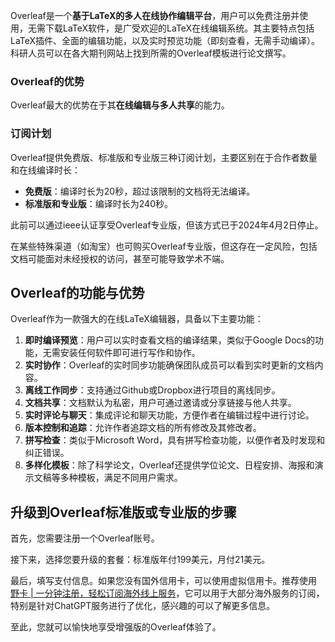 Overleaf是一个**基于LaTeX的多人在线协作编辑平台**，用户可以免费注册并使用，无需下载LaTeX软件，是广受欢迎的LaTeX在线编辑系统。其主要特点包括LaTeX插件、全面的编辑功能，以及实时预览功能（即刻查看，无需手动编译）。科研人员可以在各大期刊网站上找到所需的Overleaf模板进行论文撰写。

### Overleaf的优势

Overleaf最大的优势在于其**在线编辑与多人共享**的能力。

### 订阅计划

Overleaf提供免费版、标准版和专业版三种订阅计划，主要区别在于合作者数量和在线编译时长：

- **免费版**：编译时长为20秒，超过该限制的文档将无法编译。
- **标准版和专业版**：编译时长为240秒。

此前可以通过ieee认证享受Overleaf专业版，但该方式已于2024年4月2日停止。 

在某些特殊渠道（如淘宝）也可购买Overleaf专业版，但这存在一定风险，包括文档可能面对未经授权的访问，甚至可能导致学术不端。

## Overleaf的功能与优势

Overleaf作为一款强大的在线LaTeX编辑器，具备以下主要功能：

1. **即时编译预览**：用户可以实时查看文档的编译结果，类似于Google Docs的功能，无需安装任何软件即可进行写作和协作。
2. **实时协作**：Overleaf的实时同步功能确保团队成员可以看到实时更新的文档内容。
3. **离线工作同步**：支持通过Github或Dropbox进行项目的离线同步。
4. **文档共享**：文档默认为私密，用户可通过邀请或分享链接与他人共享。
5. **实时评论与聊天**：集成评论和聊天功能，方便作者在编辑过程中进行讨论。
6. **版本控制和追踪**：允许作者追踪文档的所有修改及其修改者。
7. **拼写检查**：类似于Microsoft Word，具有拼写检查功能，以便作者及时发现和纠正错误。
8. **多样化模板**：除了科学论文，Overleaf还提供学位论文、日程安排、海报和演示文稿等多种模板，满足不同用户需求。

## 升级到Overleaf标准版或专业版的步骤

首先，您需要注册一个Overleaf账号。

接下来，选择您要升级的套餐：标准版年付199美元，月付21美元。

最后，填写支付信息。如果您没有国外信用卡，可以使用虚拟信用卡。推荐使用 [野卡 | 一分钟注册，轻松订阅海外线上服务](https://bit.ly/bewildcard)，它可以用于大部分海外服务的订阅，特别是针对ChatGPT服务进行了优化，感兴趣的可以了解更多信息。

至此，您就可以愉快地享受增强版的Overleaf体验了。